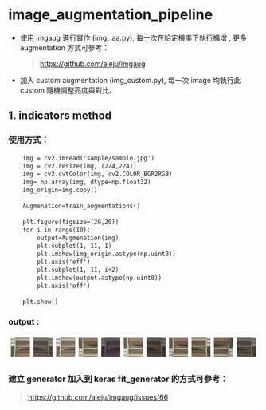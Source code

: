 # image_augmentation_pipeline
* 使用 imgaug 進行實作 (img_iaa.py), 每一次在給定機率下執行擴增 , 更多 augmentation 方式可參考：
    > https://github.com/aleju/imgaug
* 加入 custom augmentation (img_custom.py), 每一次 image 均執行此 custom 隨機調整亮度與對比。 

## 1. indicators method
### 使用方式：
```python=
    img = cv2.imread('sample/sample.jpg')  
    img = cv2.resize(img, (224,224))
    img = cv2.cvtColor(img, cv2.COLOR_BGR2RGB)
    img= np.array(img, dtype=np.float32)
    img_origin=img.copy()
    
    Augmenation=train_augmentations()
    
    plt.figure(figsize=(20,20))
    for i in range(10):
        output=Augmenation(img)
        plt.subplot(1, 11, 1)
        plt.imshow(img_origin.astype(np.uint8))
        plt.axis('off')
        plt.subplot(1, 11, i+2)
        plt.imshow(output.astype(np.uint8))
        plt.axis('off')
    
    plt.show()
```
### output :
![result](result.png)

### 建立 generator 加入到 keras fit_generator 的方式可參考：
> https://github.com/aleju/imgaug/issues/66


